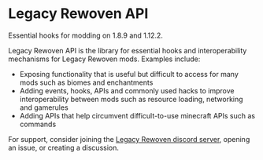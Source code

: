 # Legacy Rewoven API

Essential hooks for modding on 1.8.9 and 1.12.2.

Legacy Rewoven API is the library for essential hooks and interoperability mechanisms for Legacy Rewoven mods. Examples include:

- Exposing functionality that is useful but difficult to access for many mods such as biomes and enchantments
- Adding events, hooks, APIs and commonly used hacks to improve interoperability between mods such as resource loading, networking and gamerules
- Adding APIs that help circumvent difficult-to-use minecraft APIs such as commands

For support, consider joining the [Legacy Rewoven discord server](https://discord.gg/K9U4PfmFfp), opening an issue, or creating a discussion.
